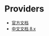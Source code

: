 # Providers
* [官方文档](https://docs.nestjs.com/providers)
* [中文文档 8.x](https://docs.nestjs.cn/8/providers)

